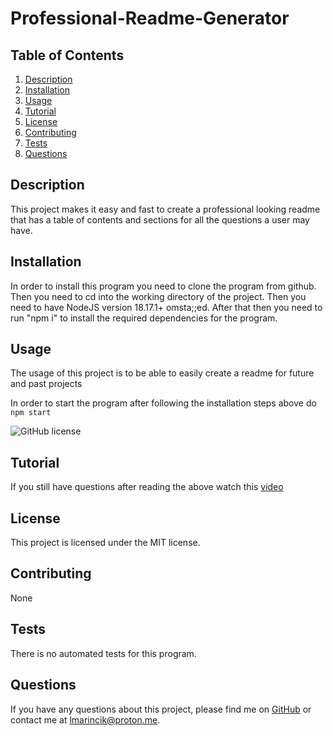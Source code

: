 # Professional-Readme-Generator

## Table of Contents

1. [Description](#description)
2. [Installation](#installation)
3. [Usage](#usage)
4. [Tutorial](#tutorial)
5. [License](#license)
6. [Contributing](#contributing)
7. [Tests](#tests)
8. [Questions](#questions)

## Description

This project makes it easy and fast to create a professional looking readme that has a table of contents and sections for all the questions a user may have.

## Installation

In order to install this program you need to clone the program from github. Then you need to cd into the working directory of the project. Then you need to have NodeJS version 18.17.1+ omsta;;ed. After that then you need to run "npm i" to install the required dependencies for the program.

## Usage

The usage of this project is to be able to easily create a readme for future and past projects

In order to start the program after following the installation steps above do `npm start`

![GitHub license](https://img.shields.io/badge/license-MIT-blue.svg)

## Tutorial

If you still have questions after reading the above watch this [video](https://drive.google.com/file/d/1mpgxdBlZ4VpId0cymH4E4zsFFg_OxKD9/view?usp=sharing)

## License

This project is licensed under the MIT license.

## Contributing

None

## Tests

There is no automated tests for this program.

## Questions

If you have any questions about this project, please find me on [GitHub](https://github.com/CoderInsightMaven) or contact me at lmarincik@proton.me.
